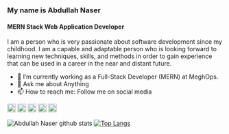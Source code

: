 ### My name is Abdullah Naser
#### MERN Stack Web Application Developer 
I am a person who is very passionate about software development since my childhood. I am a capable and adaptable person who is looking forward to learning new techniques, skills, and methods in order to gain experience that can be used in a career in the near and distant future.
- 🌱 I’m currently working as a Full-Stack Developer (MERN) at MeghOps. 
- 💬 Ask me about Anything 
- 📫 How to reach me: Follow me on social media 



[<img src='https://cdn.jsdelivr.net/npm/simple-icons@3.0.1/icons/hackerrank.svg' alt='github' height='20'>](https://www.hackerrank.com/naser4100) [<img src='https://cdn.jsdelivr.net/npm/simple-icons@3.0.1/icons/linkedin.svg' alt='linkedin' height='20'>](https://www.linkedin.com/in/naser4100/) [<img src='https://cdn.jsdelivr.net/npm/simple-icons@3.0.1/icons/facebook.svg' alt='facebook' height='20'>](https://www.facebook.com/naser4100/) [<img src='https://cdn.jsdelivr.net/npm/simple-icons@3.0.1/icons/instagram.svg' alt='instagram' height='20'>](https://www.instagram.com/abdnaser.exe) [<img src='https://cdn.jsdelivr.net/npm/simple-icons@3.0.1/icons/twitter.svg' alt='twitter' height='20'>](https://twitter.com/naser4100)

![Abdullah Naser github stats](https://github-readme-stats.vercel.app/api?username=naser4100&show_icons=true&theme=radical)
[![Top Langs](https://github-readme-stats.vercel.app/api/top-langs/?username=naser4100&layout=compact)](https://github.com/naser4100/github-readme-stats)

  
